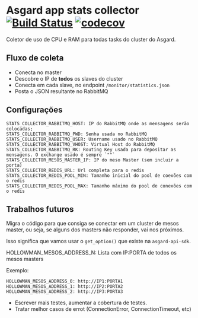 # Asgard app stats collector  [![Build Status](https://travis-ci.org/B2W-BIT/asgard-app-stats-collector.svg?branch=master)](https://travis-ci.org/B2W-BIT/asgard-app-stats-collector) [![codecov](https://codecov.io/gh/B2W-BIT/asgard-app-stats-collector/branch/master/graph/badge.svg)](https://codecov.io/gh/B2W-BIT/asgard-app-stats-collector)


Coletor de uso de CPU e RAM para todas tasks do cluster do Asgard.


## Fluxo de coleta

* Conecta no master
* Descobre o IP de **todos** os slaves do cluster
* Conecta em cada slave, no endpoint `/monitor/statistics.json`
* Posta o JSON resultante no RabbitMQ


## Configurações


```
STATS_COLLECTOR_RABBITMQ_HOST: IP do RabbitMQ onde as mensagens serão colocadas;
STATS_COLLECTOR_RABBITMQ_PWD: Senha usada no RabbitMQ
STATS_COLLECTOR_RABBITMQ_USER: Username usado no RabbitMQ
STATS_COLLECTOR_RABBITMQ_VHOST: Virtual Host do RabbitMQ
STATS_COLLECTOR_RABBITMQ_RK: Routing Key usada para depositar as mensagens. O exchange usado é sempre `""`
STATS_COLLECTOR_MESOS_MASTER_IP: IP do meso Master (sem incluir a porta)
STATS_COLLECTOR_REDIS_URL: Url completa para o redis
STATS_COLLECTOR_REDIS_POOL_MIN: Tamanho inicial do pool de coexões com o redis
STATS_COLLECTOR_REDIS_POOL_MAX: Tamanho máximo do pool de conexões com o redis
```

## Trabalhos futuros

Migra o código para que consiga se conectar em um cluster de mesos master, ou seja, se alguns dos
masters não responder, vai nos próximos.

Isso significa que vamos usar o `get_option()` que existe na `asgard-api-sdk`.

HOLLOWMAN_MESOS_ADDRESS_N: Lista com IP:PORTA de todos os mesos masters

Exemplo:
```
HOLLOWMAN_MESOS_ADDRESS_0: http://IP1:PORTA1
HOLLOWMAN_MESOS_ADDRESS_1: http://IP2:PORTA2
HOLLOWMAN_MESOS_ADDRESS_2: http://IP3:PORTA3
```

* Escrever mais testes, aumentar a cobertura de testes.
* Tratar melhor casos de errot (ConnectionError, ConnectionTimeout, etc)

